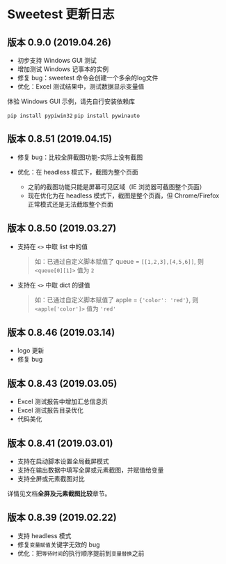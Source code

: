 # Sweetest 更新日志


## 版本 0.9.0 (2019.04.26)

- 初步支持 Windows GUI 测试
- 增加测试 Windows 记事本的实例
- 修复 bug：sweetest 命令会创建一个多余的log文件
- 优化：Excel 测试结果中，测试数据显示变量值

体验 Windows GUI 示例，请先自行安装依赖库

`pip install pypiwin32`
`pip install pywinauto`



## 版本 0.8.51 (2019.04.15)

- 修复 bug：比较全屏截图功能-实际上没有截图
- 优化：在 headless 模式下，截图为整个页面

    - 之前的截图功能只能是屏幕可见区域（IE 浏览器可截图整个页面）
    - 现在优化为在 headless 模式下，截图是整个页面，但 Chrome/Firefox 正常模式还是无法截取整个页面


## 版本 0.8.50 (2019.03.27)

- 支持在 `<>` 中取 list 中的值

  > 如：已通过自定义脚本赋值了 queue = `[[1,2,3],[4,5,6]]`, 则 `<queue[0][1]>` 值为 `2`

- 支持在 `<>` 中取 dict 的键值

  > 如：已通过自定义脚本赋值了 apple = `{'color': 'red'}`, 则 `<apple['color']>` 值为 `'red'`


## 版本 0.8.46 (2019.03.14)

- logo 更新
- 修复 bug


## 版本 0.8.43 (2019.03.05)

- Excel 测试报告中增加汇总信息页
- Excel 测试报告目录优化
- 代码美化


## 版本 0.8.41 (2019.03.01) 

- 支持在启动脚本设置全局截屏模式
- 支持在输出数据中填写全屏或元素截图，并赋值给变量
- 支持全屏或元素截图对比
 
 详情见文档**全屏及元素截图比较**章节。


## 版本 0.8.39 (2019.02.22) 

- 支持 headless 模式
- 修复`变量赋值`关键字无效的 bug
- 优化：把`等待时间`的执行顺序提前到`变量替换`之前